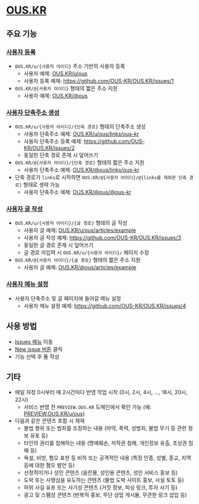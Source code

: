 # [OUS.KR](https://ous.kr)

## 주요 기능

### [사용자 등록](https://github.com/OUS-KR/OUS.KR/issues/new?template=01-user-register-by-issue.yml)

- `OUS.KR/u/{사용자 아이디}` 주소 기반의 사용자 등록
  - 사용자 예제: [OUS.KR/u/ous](https://ous.kr/u/ous)
  - 사용자 등록 예제: https://github.com/OUS-KR/OUS.KR/issues/1
- `OUS.KR/@{사용자 아이디}` 형태의 짧은 주소 지원
  - 사용자 예제: [OUS.KR/@ous](https://ous.kr/@ous)

### [사용자 단축주소 생성](https://github.com/OUS-KR/OUS.KR/issues/new?template=02-user-short-url-register-by-issue.yml)

- `OUS.KR/u/{사용자 아이디}/{단축 경로}` 형태의 단축주소 생성
  - 사용자 단축주소 예제: [OUS.KR/u/ous/links/ous-kr](https://ous.kr/u/ous/links/ous-kr)
  - 사용자 단축주소 등록 예제: https://github.com/OUS-KR/OUS.KR/issues/2
  - 동일한 단축 경로 존재 시 덮어쓰기
- `OUS.KR/@{사용자 아이디}/{단축 경로}` 형태의 짧은 주소 지원
  - 사용자 단축주소 예제: [OUS.KR/@ous/links/ous-kr](https://ous.kr/@ous/links/ous-kr)
- 단축 경로가 `links`로 시작하면 `OUS.KR/@{사용자 아이디}/@{links를 제외한 단축 경로}` 형태로 생략 가능
  - 사용자 단축주소 예제: [OUS.KR/@ous/@ous-kr](https://ous.kr/@ous/@ous-kr)

### [사용자 글 작성](https://github.com/OUS-KR/OUS.KR/issues/new?template=03-user-article-writing-by-issue.yml)

- `OUS.KR/u/{사용자 아이디}/{글 경로}` 형태의 글 작성
  - 사용자 글 예제: [OUS.KR/u/ous/articles/example](https://ous.kr/u/ous/articles/example)
  - 사용자 글 작성 예제: https://github.com/OUS-KR/OUS.KR/issues/3
  - 동일한 글 경로 존재 시 덮어쓰기
  - 글 경로 미입력 시 `OUS.KR/u/{사용자 아이디}/` 페이지 수정
- `OUS.KR/@{사용자 아이디}/{글 경로}` 형태의 짧은 주소 지원
  - 사용자 글 예제: [OUS.KR/@ous/articles/example](https://ous.kr/@ous/articles/example)
 
### [사용자 메뉴 설정](https://github.com/OUS-KR/OUS.KR/issues/new?template=04-user-menu-setting-by-issue.yml)

- 사용자 단축주소 및 글 페이지에 들어갈 메뉴 설정
  - 사용자 메뉴 설정 예제: https://github.com/OUS-KR/OUS.KR/issues/4

## 사용 방법

- [Issues 메뉴](https://github.com/OUS-KR/OUS.KR/issues) 이동
- [New issue 버튼](https://github.com/OUS-KR/OUS.KR/issues/new/choose) 클릭
- 기능 선택 후 폼 작성

## 기타

- 매일 자정 0시부터 매 2시간마다 반영 작업 시작 (0시, 2시, 4시, ..., 18시, 20시, 22시)
  - 서비스 반영 전 `PREVIEW.OUS.KR` 도메인에서 확인 가능 (예: [PREVIEW.OUS.KR/u/ous](https://preview.ous.kr/u/ous))
- 다음과 같은 콘텐츠 포함 시 제재
  - 불법 행위 또는 범죄를 조장하는 내용 (마약, 폭력, 성범죄, 불법 무기 등 관련 정보 유포 등)
  - 타인의 권리를 침해하는 내용 (명예훼손, 저작권 침해, 개인정보 유출, 초상권 침해 등)
  - 욕설, 비방, 혐오 표현 등 비하 또는 공격적인 내용 (특정 인종, 성별, 종교, 지역 등에 대한 혐오 발언 등)
  - 선정적이거나 성인 콘텐츠 (음란물, 성인용 콘텐츠, 성인 서비스 홍보 등)
  - 도박 또는 사행심을 유도하는 콘텐츠 (불법 도박 사이트 홍보, 사설 토토 등)
  - 허위 사실 유포 또는 사기성 콘텐츠 (거짓 정보, 피싱 링크, 투자 사기 등)
  - 광고 및 스팸성 콘텐츠 (반복적 홍보, 무단 상업 게시물, 무관한 링크 삽입 등)
